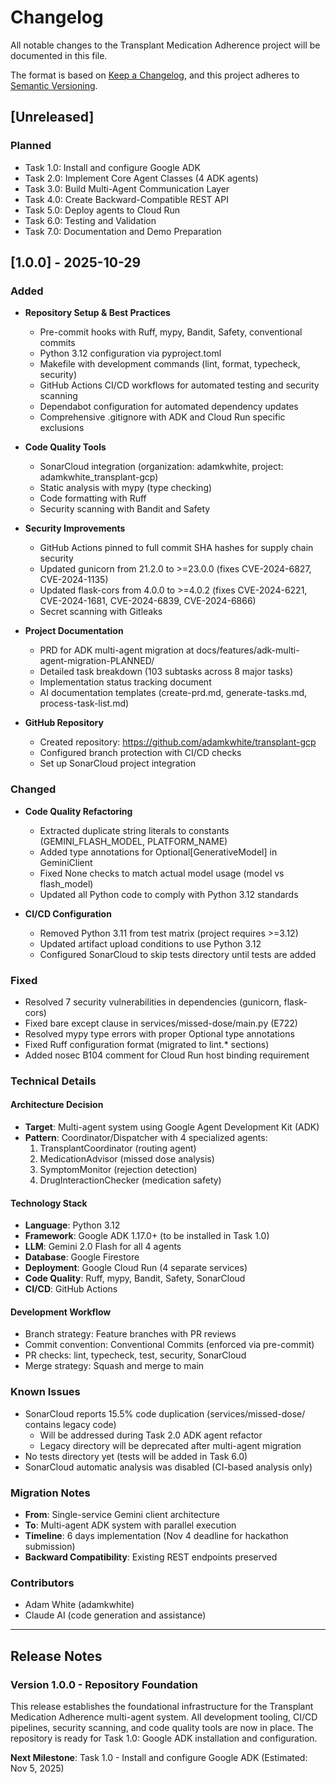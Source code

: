 # Changelog

All notable changes to the Transplant Medication Adherence project will be documented in this file.

The format is based on [Keep a Changelog](https://keepachangelog.com/en/1.0.0/),
and this project adheres to [Semantic Versioning](https://semver.org/spec/v2.0.0.html).

## [Unreleased]

### Planned
- Task 1.0: Install and configure Google ADK
- Task 2.0: Implement Core Agent Classes (4 ADK agents)
- Task 3.0: Build Multi-Agent Communication Layer
- Task 4.0: Create Backward-Compatible REST API
- Task 5.0: Deploy agents to Cloud Run
- Task 6.0: Testing and Validation
- Task 7.0: Documentation and Demo Preparation

## [1.0.0] - 2025-10-29

### Added
- **Repository Setup & Best Practices**
  - Pre-commit hooks with Ruff, mypy, Bandit, Safety, conventional commits
  - Python 3.12 configuration via pyproject.toml
  - Makefile with development commands (lint, format, typecheck, security)
  - GitHub Actions CI/CD workflows for automated testing and security scanning
  - Dependabot configuration for automated dependency updates
  - Comprehensive .gitignore with ADK and Cloud Run specific exclusions

- **Code Quality Tools**
  - SonarCloud integration (organization: adamkwhite, project: adamkwhite_transplant-gcp)
  - Static analysis with mypy (type checking)
  - Code formatting with Ruff
  - Security scanning with Bandit and Safety

- **Security Improvements**
  - GitHub Actions pinned to full commit SHA hashes for supply chain security
  - Updated gunicorn from 21.2.0 to >=23.0.0 (fixes CVE-2024-6827, CVE-2024-1135)
  - Updated flask-cors from 4.0.0 to >=4.0.2 (fixes CVE-2024-6221, CVE-2024-1681, CVE-2024-6839, CVE-2024-6866)
  - Secret scanning with Gitleaks

- **Project Documentation**
  - PRD for ADK multi-agent migration at docs/features/adk-multi-agent-migration-PLANNED/
  - Detailed task breakdown (103 subtasks across 8 major tasks)
  - Implementation status tracking document
  - AI documentation templates (create-prd.md, generate-tasks.md, process-task-list.md)

- **GitHub Repository**
  - Created repository: https://github.com/adamkwhite/transplant-gcp
  - Configured branch protection with CI/CD checks
  - Set up SonarCloud project integration

### Changed
- **Code Quality Refactoring**
  - Extracted duplicate string literals to constants (GEMINI_FLASH_MODEL, PLATFORM_NAME)
  - Added type annotations for Optional[GenerativeModel] in GeminiClient
  - Fixed None checks to match actual model usage (model vs flash_model)
  - Updated all Python code to comply with Python 3.12 standards

- **CI/CD Configuration**
  - Removed Python 3.11 from test matrix (project requires >=3.12)
  - Updated artifact upload conditions to use Python 3.12
  - Configured SonarCloud to skip tests directory until tests are added

### Fixed
- Resolved 7 security vulnerabilities in dependencies (gunicorn, flask-cors)
- Fixed bare except clause in services/missed-dose/main.py (E722)
- Resolved mypy type errors with proper Optional type annotations
- Fixed Ruff configuration format (migrated to lint.* sections)
- Added nosec B104 comment for Cloud Run host binding requirement

### Technical Details

#### Architecture Decision
- **Target**: Multi-agent system using Google Agent Development Kit (ADK)
- **Pattern**: Coordinator/Dispatcher with 4 specialized agents:
  1. TransplantCoordinator (routing agent)
  2. MedicationAdvisor (missed dose analysis)
  3. SymptomMonitor (rejection detection)
  4. DrugInteractionChecker (medication safety)

#### Technology Stack
- **Language**: Python 3.12
- **Framework**: Google ADK 1.17.0+ (to be installed in Task 1.0)
- **LLM**: Gemini 2.0 Flash for all 4 agents
- **Database**: Google Firestore
- **Deployment**: Google Cloud Run (4 separate services)
- **Code Quality**: Ruff, mypy, Bandit, Safety, SonarCloud
- **CI/CD**: GitHub Actions

#### Development Workflow
- Branch strategy: Feature branches with PR reviews
- Commit convention: Conventional Commits (enforced via pre-commit)
- PR checks: lint, typecheck, test, security, SonarCloud
- Merge strategy: Squash and merge to main

### Known Issues
- SonarCloud reports 15.5% code duplication (services/missed-dose/ contains legacy code)
  - Will be addressed during Task 2.0 ADK agent refactor
  - Legacy directory will be deprecated after multi-agent migration
- No tests directory yet (tests will be added in Task 6.0)
- SonarCloud automatic analysis was disabled (CI-based analysis only)

### Migration Notes
- **From**: Single-service Gemini client architecture
- **To**: Multi-agent ADK system with parallel execution
- **Timeline**: 6 days implementation (Nov 4 deadline for hackathon submission)
- **Backward Compatibility**: Existing REST endpoints preserved

### Contributors
- Adam White (adamkwhite)
- Claude AI (code generation and assistance)

---

## Release Notes

### Version 1.0.0 - Repository Foundation
This release establishes the foundational infrastructure for the Transplant Medication Adherence multi-agent system. All development tooling, CI/CD pipelines, security scanning, and code quality tools are now in place. The repository is ready for Task 1.0: Google ADK installation and configuration.

**Next Milestone**: Task 1.0 - Install and configure Google ADK (Estimated: Nov 5, 2025)
